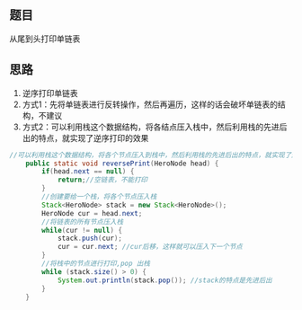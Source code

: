 ## 题目

从尾到头打印单链表

## 思路

1. 逆序打印单链表
2. 方式1：先将单链表进行反转操作，然后再遍历，这样的话会破坏单链表的结构，不建议
3. 方式2：可以利用栈这个数据结构，将各结点压入栈中，然后利用栈的先进后出的特点，就实现了逆序打印的效果

```java
//可以利用栈这个数据结构，将各个节点压入到栈中，然后利用栈的先进后出的特点，就实现了逆序打印的效果
	public static void reversePrint(HeroNode head) {
		if(head.next == null) {
			return;//空链表，不能打印
		}
		//创建要给一个栈，将各个节点压入栈
		Stack<HeroNode> stack = new Stack<HeroNode>();
		HeroNode cur = head.next;
		//将链表的所有节点压入栈
		while(cur != null) {
			stack.push(cur);
			cur = cur.next; //cur后移，这样就可以压入下一个节点
		}
		//将栈中的节点进行打印,pop 出栈
		while (stack.size() > 0) {
			System.out.println(stack.pop()); //stack的特点是先进后出
		}
	}
```



